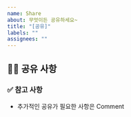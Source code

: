 ```yaml
---
name: Share
about: 무엇이든 공유하세요~
title: "[공유]"
labels: ""
assignees: ""
---
```


## 👩‍💻 공유 사항

<!-- 공유할 내용을 적어주세요. -->

### ✅ 참고 사항

<!-- 공유할 내용, 스크린샷 등을 넣어 주세요. -->

- 추가적인 공유가 필요한 사항은 Comment
